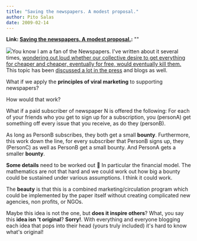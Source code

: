 ```yaml
---
title: "Saving the newspapers. A modest proposal."
author: Pito Salas
date: 2009-02-14
---
```


**Link: [Saving the newspapers. A modest proposal.](None):** ""



![](https://i0.wp.com/img.timeinc.net/time/magazine/archive/covers/2009/1101090216_400.jpg?resize=200%2C265)You
know I am a fan of the Newspapers. I've written about it several times,
[wondering out loud whether our collective desire to get everything for
cheaper and cheaper, eventually for free, would eventually kill
them.](</2009/01/29/going-going-gone/>) This topic has been [discussed a lot
in the
press](<http://www.time.com/time/business/article/0,8599,1877191,00.html>) and
blogs as well.

What if we apply the **principles of viral marketing** to supporting
newspapers?

How would that work?

What if a paid subscriber of newspaper N is offered the following: For each of
your friends who you get to sign up for a subscription, you (personA) get
something off every issue that you receive, as do they (personB).

As long as PersonB subscribes, they both get a small **bounty**. Furthermore,
this work down the line, for every subscriber that PersonB signs up, they
(PersonC) as well as PersonB get a small bounty. And PersonA gets a smaller
**bounty**.

**Some details** need to be worked out 🙂 In particular the financial model.
The mathematics are not that hard and we could work out how big a bounty could
be sustained under various assumptions. I think it could work.

The **beauty** is that this is a combined marketing/circulation program which
could be implemented by the paper itself without creating complicated new
agencies, non profits, or NGOs.

Maybe this idea is not the one, but **does it inspire others**? What, you say
this **idea isn 't original**? **Sorry!**. With everything and everyone
blogging each idea that pops into their head (yours truly included) it's hard
to know what's original!


